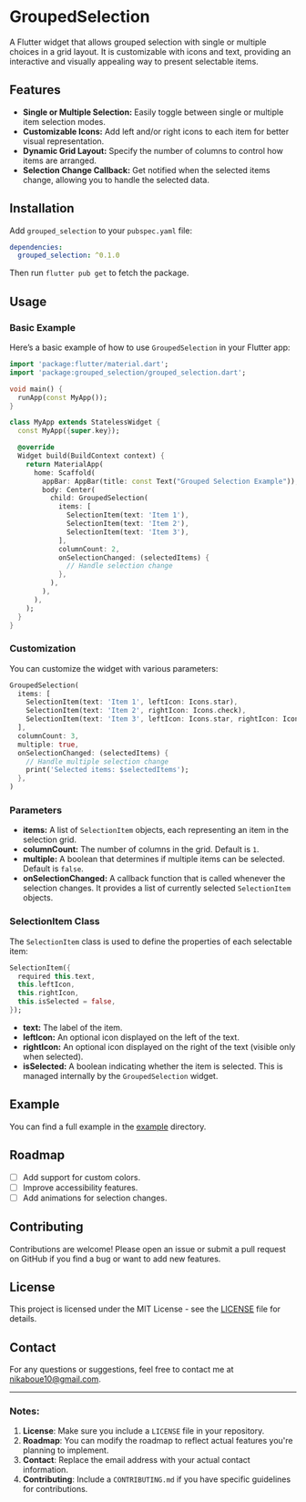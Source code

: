 
# GroupedSelection

A Flutter widget that allows grouped selection with single or multiple choices in a grid layout. It is customizable with icons and text, providing an interactive and visually appealing way to present selectable items.

## Features

- **Single or Multiple Selection:** Easily toggle between single or multiple item selection modes.
- **Customizable Icons:** Add left and/or right icons to each item for better visual representation.
- **Dynamic Grid Layout:** Specify the number of columns to control how items are arranged.
- **Selection Change Callback:** Get notified when the selected items change, allowing you to handle the selected data.

## Installation

Add `grouped_selection` to your `pubspec.yaml` file:

```yaml
dependencies:
  grouped_selection: ^0.1.0
```

Then run `flutter pub get` to fetch the package.

## Usage

### Basic Example

Here’s a basic example of how to use `GroupedSelection` in your Flutter app:

```dart
import 'package:flutter/material.dart';
import 'package:grouped_selection/grouped_selection.dart';

void main() {
  runApp(const MyApp());
}

class MyApp extends StatelessWidget {
  const MyApp({super.key});

  @override
  Widget build(BuildContext context) {
    return MaterialApp(
      home: Scaffold(
        appBar: AppBar(title: const Text("Grouped Selection Example")),
        body: Center(
          child: GroupedSelection(
            items: [
              SelectionItem(text: 'Item 1'),
              SelectionItem(text: 'Item 2'),
              SelectionItem(text: 'Item 3'),
            ],
            columnCount: 2,
            onSelectionChanged: (selectedItems) {
              // Handle selection change
            },
          ),
        ),
      ),
    );
  }
}
```

### Customization

You can customize the widget with various parameters:

```dart
GroupedSelection(
  items: [
    SelectionItem(text: 'Item 1', leftIcon: Icons.star),
    SelectionItem(text: 'Item 2', rightIcon: Icons.check),
    SelectionItem(text: 'Item 3', leftIcon: Icons.star, rightIcon: Icons.check),
  ],
  columnCount: 3,
  multiple: true,
  onSelectionChanged: (selectedItems) {
    // Handle multiple selection change
    print('Selected items: $selectedItems');
  },
)
```

### Parameters

- **items:** A list of `SelectionItem` objects, each representing an item in the selection grid.
- **columnCount:** The number of columns in the grid. Default is `1`.
- **multiple:** A boolean that determines if multiple items can be selected. Default is `false`.
- **onSelectionChanged:** A callback function that is called whenever the selection changes. It provides a list of currently selected `SelectionItem` objects.

### SelectionItem Class

The `SelectionItem` class is used to define the properties of each selectable item:

```dart
SelectionItem({
  required this.text,
  this.leftIcon,
  this.rightIcon,
  this.isSelected = false,
});
```

- **text:** The label of the item.
- **leftIcon:** An optional icon displayed on the left of the text.
- **rightIcon:** An optional icon displayed on the right of the text (visible only when selected).
- **isSelected:** A boolean indicating whether the item is selected. This is managed internally by the `GroupedSelection` widget.

## Example

You can find a full example in the [example](example) directory.

## Roadmap

- [ ] Add support for custom colors.
- [ ] Improve accessibility features.
- [ ] Add animations for selection changes.

## Contributing

Contributions are welcome! Please open an issue or submit a pull request on GitHub if you find a bug or want to add new features.

## License

This project is licensed under the MIT License - see the [LICENSE](LICENSE) file for details.

## Contact

For any questions or suggestions, feel free to contact me at [nikaboue10@gmail.com](mailto:nikaboue10@gmail.com).

---

### Notes:

1. **License**: Make sure you include a `LICENSE` file in your repository.
2. **Roadmap**: You can modify the roadmap to reflect actual features you're planning to implement.
3. **Contact**: Replace the email address with your actual contact information.
4. **Contributing**: Include a `CONTRIBUTING.md` if you have specific guidelines for contributions.